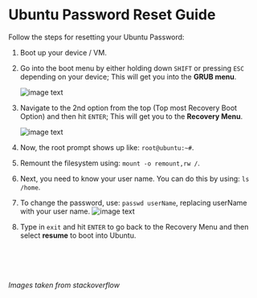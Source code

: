 Ubuntu Password Reset Guide
===========================
Follow the steps for resetting your Ubuntu Password:

1. Boot up your device / VM.

2. Go into the boot menu by either holding down ```SHIFT``` or pressing ```ESC``` depending on your device; This will get you into the ****GRUB menu****.
    
    ![image text](https://i.stack.imgur.com/MQv6f.png)

3. Navigate to the 2nd option from the top (Top most Recovery Boot Option) and then hit ```ENTER```; This will get you to the ****Recovery Menu****.

    ![image text](https://i.stack.imgur.com/RRKur.png)

4. Now, the root prompt shows up like: ```root@ubuntu:~#```.

5. Remount the filesystem using: ``` mount -o remount,rw / ```.

6. Next, you need to know your user name. You can do this by using: ``` ls /home ```.

7. To change the password, use: ``` passwd userName ```, replacing userName with your user name.
![image text](https://cdn.sstatic.net/Sites/askubuntu/img/site-background-image.png?v=29bccd27864c)

8. Type in ```exit``` and hit ```ENTER``` to go back to the Recovery Menu and then select ****resume**** to boot into Ubuntu.





<br> </br> 
<br> </br>
_Images taken from stackoverflow_

